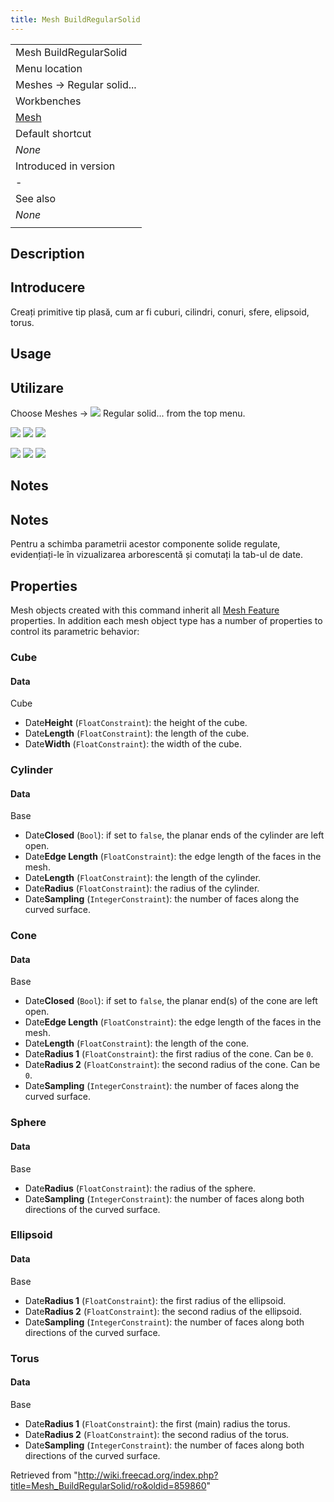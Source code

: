 ```yaml
---
title: Mesh BuildRegularSolid
---
```

|  |
| --- |
| Mesh BuildRegularSolid |
| Menu location |
| Meshes → Regular solid... |
| Workbenches |
| [Mesh](/Mesh_Workbench "Mesh Workbench") |
| Default shortcut |
| *None* |
| Introduced in version |
| - |
| See also |
| *None* |
|  |

## Description

## Introducere

Creați primitive tip plasă, cum ar fi cuburi, cilindri, conuri, sfere, elipsoid, torus.

## Usage

## Utilizare

Choose  Meshes → ![](/images/Mesh_BuildRegularSolid.svg) Regular solid... from the top menu.
  
  
![](/images/Meshes_RegularSolid_Cube.jpg) ![](/images/Meshes_RegularSolid_Cylinder.jpg) ![](/images/Meshes_RegularSolid_Cone.jpg)
  
  
![](/images/Meshes_RegularSolid_Sphere.jpg) ![](/images/Meshes_RegularSolid_Ellipsoid.jpg) ![](/images/Meshes_RegularSolid_Torus.jpg)

## Notes

## Notes

Pentru a schimba parametrii acestor componente solide regulate, evidențiați-le în vizualizarea arborescentă și comutați la tab-ul de date.

## Properties

Mesh objects created with this command inherit all [Mesh Feature](/Mesh_Feature "Mesh Feature") properties. In addition each mesh object type has a number of properties to control its parametric behavior:

### Cube

#### Data

Cube

* Date**Height** (`FloatConstraint`): the height of the cube.
* Date**Length** (`FloatConstraint`): the length of the cube.
* Date**Width** (`FloatConstraint`): the width of the cube.

### Cylinder

#### Data

Base

* Date**Closed** (`Bool`): if set to `false`, the planar ends of the cylinder are left open.
* Date**Edge Length** (`FloatConstraint`): the edge length of the faces in the mesh.
* Date**Length** (`FloatConstraint`): the length of the cylinder.
* Date**Radius** (`FloatConstraint`): the radius of the cylinder.
* Date**Sampling** (`IntegerConstraint`): the number of faces along the curved surface.

### Cone

#### Data

Base

* Date**Closed** (`Bool`): if set to `false`, the planar end(s) of the cone are left open.
* Date**Edge Length** (`FloatConstraint`): the edge length of the faces in the mesh.
* Date**Length** (`FloatConstraint`): the length of the cone.
* Date**Radius 1** (`FloatConstraint`): the first radius of the cone. Can be `0`.
* Date**Radius 2** (`FloatConstraint`): the second radius of the cone. Can be `0`.
* Date**Sampling** (`IntegerConstraint`): the number of faces along the curved surface.

### Sphere

#### Data

Base

* Date**Radius** (`FloatConstraint`): the radius of the sphere.
* Date**Sampling** (`IntegerConstraint`): the number of faces along both directions of the curved surface.

### Ellipsoid

#### Data

Base

* Date**Radius 1** (`FloatConstraint`): the first radius of the ellipsoid.
* Date**Radius 2** (`FloatConstraint`): the second radius of the ellipsoid.
* Date**Sampling** (`IntegerConstraint`): the number of faces along both directions of the curved surface.

### Torus

#### Data

Base

* Date**Radius 1** (`FloatConstraint`): the first (main) radius the torus.
* Date**Radius 2** (`FloatConstraint`): the second radius of the torus.
* Date**Sampling** (`IntegerConstraint`): the number of faces along both directions of the curved surface.

Retrieved from "<http://wiki.freecad.org/index.php?title=Mesh_BuildRegularSolid/ro&oldid=859860>"